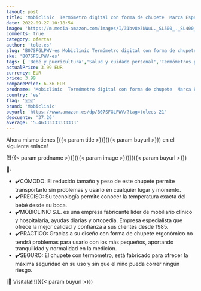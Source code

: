 ```yaml
---
layout: post
title: 'Mobiclinic  Termómetro digital con forma de chupete  Marca Española  Chupete para bebé  Termómetro infantil  Suave  Pantalla LCD  Preciso  Estuche incluido'
date: 2022-09-27 10:18:54
image: 'https://m.media-amazon.com/images/I/31bv8e3NWuL._SL500_._SL400_.jpg'
comments: true
category: ofertas
author: 'tole.es'
slug: 'B07SFGLPWV-es Mobiclinic Termómetro digital con forma de chupete Marca...'
sku: 'B07SFGLPWV-es'
tags: [ 'Bebé y puericultura','Salud y cuidado personal','Termómetros para bebé','bebé','chupete','mobiclinic','🇪🇸', ]
actualPrice: 3.99 EUR
currency: EUR
price: 3.99
comparePrice: 6.36 EUR
prodname: 'Mobiclinic  Termómetro digital con forma de chupete  Marca Española  Chupete para bebé  Termómetro infantil  Suave  Pantalla LCD  Preciso  Estuche incluido'
country: 'es'
flag: '🇪🇸'
brand: 'Mobiclinic'
buyurl: 'https://www.amazon.es/dp/B07SFGLPWV/?tag=tolees-21'
descuento: '37.26'
average: '5.46333333333333'
---
```


Ahora mismo tienes [{{< param title >}}]({{< param buyurl >}}) en el siguiente enlace!

[![{{< param prodname >}}]({{< param image >}})]({{< param buyurl >}})

🔎:

- ✔️CÓMODO: El reducido tamaño y peso de este chupete permite transportarlo sin problemas y usarlo en cualquier lugar y momento.
- ✔️PRECISO: Su tecnología permite conocer la temperatura exacta del bebé desde su boca.
- ✔️MOBICLINIC S.L. es una empresa fabricante líder de mobiliario clínico y hospitalaria, ayudas diarias y ortopedia. Empresa especialista que ofrece la mejor calidad y confianza a sus clientes desde 1985.
- ✔️PRACTICO: Gracias a su diseño con forma de chupete ergonómico no tendrá problemas para usarlo con los más pequeños, aportando tranquilidad y normalidad en la medición.
- ✔️SEGURO: El chupete con termómetro, está fabricado para ofrecer la máxima seguridad en su uso y sin que el niño pueda correr ningún riesgo.

[🛒 Visítala!!!]({{< param buyurl >}})
